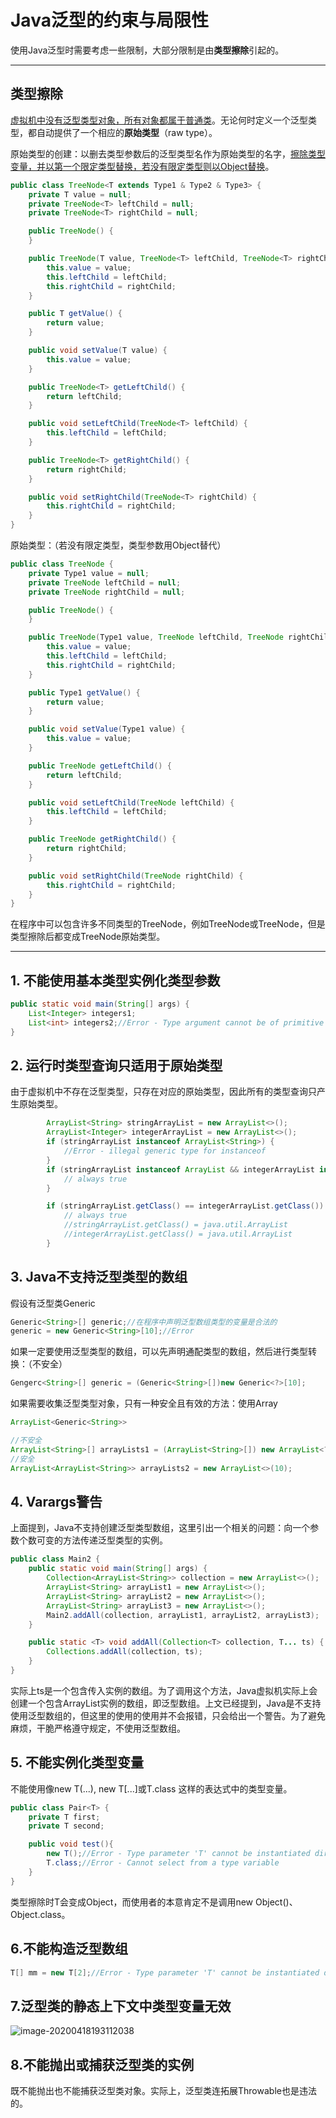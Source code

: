 # Java泛型的约束与局限性

​    使用Java泛型时需要考虑一些限制，大部分限制是由**类型擦除**引起的。

---

##  类型擦除

<u>虚拟机中没有泛型类型对象，所有对象都属于普通类</u>。无论何时定义一个泛型类型，都自动提供了一个相应的**原始类型**（raw type）。

原始类型的创建：以删去类型参数后的泛型类型名作为原始类型的名字，<u>擦除类型变量，并以第一个限定类型替换，若没有限定类型则以Object替换</u>。

```java
public class TreeNode<T extends Type1 & Type2 & Type3> {
    private T value = null;
    private TreeNode<T> leftChild = null;
    private TreeNode<T> rightChild = null;

    public TreeNode() {
    }

    public TreeNode(T value, TreeNode<T> leftChild, TreeNode<T> rightChild) {
        this.value = value;
        this.leftChild = leftChild;
        this.rightChild = rightChild;
    }

    public T getValue() {
        return value;
    }

    public void setValue(T value) {
        this.value = value;
    }

    public TreeNode<T> getLeftChild() {
        return leftChild;
    }

    public void setLeftChild(TreeNode<T> leftChild) {
        this.leftChild = leftChild;
    }

    public TreeNode<T> getRightChild() {
        return rightChild;
    }

    public void setRightChild(TreeNode<T> rightChild) {
        this.rightChild = rightChild;
    }
}
```

原始类型：（若没有限定类型，类型参数用Object替代）

```java
public class TreeNode {
    private Type1 value = null;
    private TreeNode leftChild = null;
    private TreeNode rightChild = null;

    public TreeNode() {
    }

    public TreeNode(Type1 value, TreeNode leftChild, TreeNode rightChild) {
        this.value = value;
        this.leftChild = leftChild;
        this.rightChild = rightChild;
    }

    public Type1 getValue() {
        return value;
    }

    public void setValue(Type1 value) {
        this.value = value;
    }

    public TreeNode getLeftChild() {
        return leftChild;
    }

    public void setLeftChild(TreeNode leftChild) {
        this.leftChild = leftChild;
    }

    public TreeNode getRightChild() {
        return rightChild;
    }

    public void setRightChild(TreeNode rightChild) {
        this.rightChild = rightChild;
    }
}
```

在程序中可以包含许多不同类型的TreeNode，例如TreeNode<Type1>或TreeNode<Type2>，但是类型擦除后都变成TreeNode原始类型。

---

## 1. 不能使用基本类型实例化类型参数

```java
public static void main(String[] args) {
    List<Integer> integers1;
    List<int> integers2;//Error - Type argument cannot be of primitive type
}
```

## 2. 运行时类型查询只适用于原始类型

由于虚拟机中不存在泛型类型，只存在对应的原始类型，因此所有的类型查询只产生原始类型。

```java
        ArrayList<String> stringArrayList = new ArrayList<>();
        ArrayList<Integer> integerArrayList = new ArrayList<>();
        if (stringArrayList instanceof ArrayList<String>) {
            //Error - illegal generic type for instanceof
        }
        if (stringArrayList instanceof ArrayList && integerArrayList instanceof ArrayList) {
            // always true
        }

        if (stringArrayList.getClass() == integerArrayList.getClass()) {
            // always true
            //stringArrayList.getClass() = java.util.ArrayList
            //integerArrayList.getClass() = java.util.ArrayList
        }
```

## 3. Java不支持泛型类型的数组

假设有泛型类Generic<T>

```java
Generic<String>[] generic;//在程序中声明泛型数组类型的变量是合法的
generic = new Generic<String>[10];//Error
```

如果一定要使用泛型类型的数组，可以先声明通配类型的数组，然后进行类型转换：（不安全）

```java
Gengerc<String>[] generic = (Generic<String>[])new Generic<?>[10];
```

如果需要收集泛型类型对象，只有一种安全且有效的方法：使用Array

```java
ArrayList<Generic<String>> 
```

```java
//不安全
ArrayList<String>[] arrayLists1 = (ArrayList<String>[]) new ArrayList<?>[10];
//安全
ArrayList<ArrayList<String>> arrayLists2 = new ArrayList<>(10);
```

## 4. Varargs警告

上面提到，Java不支持创建泛型类型数组，这里引出一个相关的问题：向一个参数个数可变的方法传递泛型类型的实例。

```java
public class Main2 {
    public static void main(String[] args) {
        Collection<ArrayList<String>> collection = new ArrayList<>();
        ArrayList<String> arrayList1 = new ArrayList<>();
        ArrayList<String> arrayList2 = new ArrayList<>();
        ArrayList<String> arrayList3 = new ArrayList<>();
        Main2.addAll(collection, arrayList1, arrayList2, arrayList3);
    }

    public static <T> void addAll(Collection<T> collection, T... ts) {
        Collections.addAll(collection, ts);
    }
}
```

实际上ts是一个包含传入实例的数组。为了调用这个方法，Java虚拟机实际上会创建一个包含ArrayList<String>实例的数组，即泛型数组。上文已经提到，Java是不支持使用泛型数组的，但这里的使用的使用并不会报错，只会给出一个警告。为了避免麻烦，干脆严格遵守规定，不使用泛型数组。

## 5. 不能实例化类型变量

不能使用像new T(...), new T[...]或T.class 这样的表达式中的类型变量。

```java
public class Pair<T> {
    private T first;
    private T second;

    public void test(){
        new T();//Error - Type parameter 'T' cannot be instantiated directly
        T.class;//Error - Cannot select from a type variable
    }
}
```

类型擦除时T会变成Object，而使用者的本意肯定不是调用new Object()、Object.class。

## 6.不能构造泛型数组

```java
T[] mm = new T[2];//Error - Type parameter 'T' cannot be instantiated directly
```

## 7.泛型类的静态上下文中类型变量无效

![image-20200418193112038](E:\学习笔记\StudyNotes\Java\基础知识\泛型程序设计\markdown图片\image-20200418193112038.png)

## 8.不能抛出或捕获泛型类的实例

既不能抛出也不能捕获泛型类对象。实际上，泛型类连拓展Throwable也是违法的。

